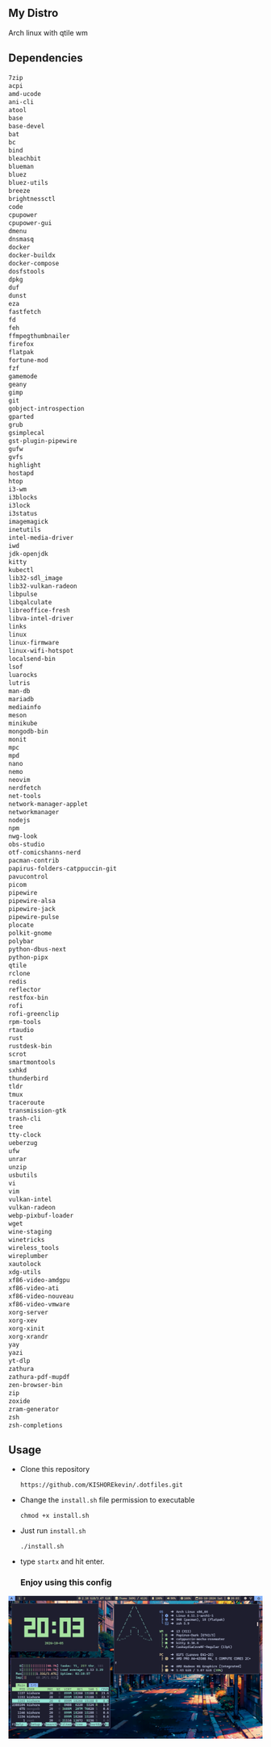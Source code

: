 ## My Distro
Arch linux with qtile wm 
## Dependencies
```
7zip
acpi
amd-ucode
ani-cli
atool
base
base-devel
bat
bc
bind
bleachbit
blueman
bluez
bluez-utils
breeze
brightnessctl
code
cpupower
cpupower-gui
dmenu
dnsmasq
docker
docker-buildx
docker-compose
dosfstools
dpkg
duf
dunst
eza
fastfetch
fd
feh
ffmpegthumbnailer
firefox
flatpak
fortune-mod
fzf
gamemode
geany
gimp
git
gobject-introspection
gparted
grub
gsimplecal
gst-plugin-pipewire
gufw
gvfs
highlight
hostapd
htop
i3-wm
i3blocks
i3lock
i3status
imagemagick
inetutils
intel-media-driver
iwd
jdk-openjdk
kitty
kubectl
lib32-sdl_image
lib32-vulkan-radeon
libpulse
libqalculate
libreoffice-fresh
libva-intel-driver
links
linux
linux-firmware
linux-wifi-hotspot
localsend-bin
lsof
luarocks
lutris
man-db
mariadb
mediainfo
meson
minikube
mongodb-bin
monit
mpc
mpd
nano
nemo
neovim
nerdfetch
net-tools
network-manager-applet
networkmanager
nodejs
npm
nwg-look
obs-studio
otf-comicshanns-nerd
pacman-contrib
papirus-folders-catppuccin-git
pavucontrol
picom
pipewire
pipewire-alsa
pipewire-jack
pipewire-pulse
plocate
polkit-gnome
polybar
python-dbus-next
python-pipx
qtile
rclone
redis
reflector
restfox-bin
rofi
rofi-greenclip
rpm-tools
rtaudio
rust
rustdesk-bin
scrot
smartmontools
sxhkd
thunderbird
tldr
tmux
traceroute
transmission-gtk
trash-cli
tree
tty-clock
ueberzug
ufw
unrar
unzip
usbutils
vi
vim
vulkan-intel
vulkan-radeon
webp-pixbuf-loader
wget
wine-staging
winetricks
wireless_tools
wireplumber
xautolock
xdg-utils
xf86-video-amdgpu
xf86-video-ati
xf86-video-nouveau
xf86-video-vmware
xorg-server
xorg-xev
xorg-xinit
xorg-xrandr
yay
yazi
yt-dlp
zathura
zathura-pdf-mupdf
zen-browser-bin
zip
zoxide
zram-generator
zsh
zsh-completions

```

## Usage 
* Clone this repository
  ```
  https://github.com/KISHOREkevin/.dotfiles.git
  ```
* Change the `install.sh` file permission to executable
  ```
  chmod +x install.sh
  ```
* Just run `install.sh`
  ```
  ./install.sh
  ```
* type `startx` and hit enter.

  ### Enjoy using this config

![catppuccin](https://github.com/KISHOREkevin/.dotfiles/blob/main/output.png)
